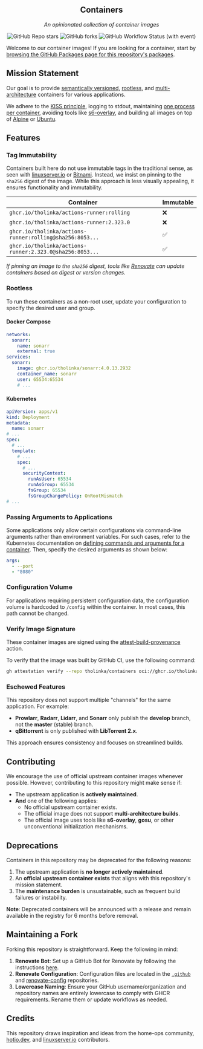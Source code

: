 <div align="center">

## Containers

_An opinionated collection of container images_

</div>

<div align="center">

![GitHub Repo stars](https://img.shields.io/github/stars/tholinka/containers?style=for-the-badge)
![GitHub forks](https://img.shields.io/github/forks/tholinka/containers?style=for-the-badge)
![GitHub Workflow Status (with event)](https://img.shields.io/github/actions/workflow/status/tholinka/containers/release.yaml?style=for-the-badge&label=Release)

</div>

Welcome to our container images! If you are looking for a container, start by [browsing the GitHub Packages page for this repository's packages](https://github.com/orgs/tholinka/packages?repo_name=containers).

## Mission Statement

Our goal is to provide [semantically versioned](https://semver.org/), [rootless](https://rootlesscontaine.rs/), and [multi-architecture](https://www.docker.com/blog/multi-arch-build-and-images-the-simple-way/) containers for various applications.

We adhere to the [KISS principle](https://en.wikipedia.org/wiki/KISS_principle), logging to stdout, maintaining [one process per container](https://testdriven.io/tips/59de3279-4a2d-4556-9cd0-b444249ed31e/), avoiding tools like [s6-overlay](https://github.com/just-containers/s6-overlay), and building all images on top of [Alpine](https://hub.docker.com/_/alpine) or [Ubuntu](https://hub.docker.com/_/ubuntu).

## Features

### Tag Immutability

Containers built here do not use immutable tags in the traditional sense, as seen with [linuxserver.io](https://fleet.linuxserver.io/) or [Bitnami](https://bitnami.com/stacks/containers). Instead, we insist on pinning to the `sha256` digest of the image. While this approach is less visually appealing, it ensures functionality and immutability.

| Container                                         | Immutable |
|--------------------------------------------------|-----------|
| `ghcr.io/tholinka/actions-runner:rolling` | ❌         |
| `ghcr.io/tholinka/actions-runner:2.323.0` | ❌         |
| `ghcr.io/tholinka/actions-runner:rolling@sha256:8053...` | ✅ |
| `ghcr.io/tholinka/actions-runner:2.323.0@sha256:8053...` | ✅ |

_If pinning an image to the `sha256` digest, tools like [Renovate](https://github.com/renovatebot/renovate) can update containers based on digest or version changes._

### Rootless

To run these containers as a non-root user, update your configuration to specify the desired user and group.

#### Docker Compose

```yaml
networks:
  sonarr:
    name: sonarr
    external: true
services:
  sonarr:
    image: ghcr.io/tholinka/sonarr:4.0.13.2932
    container_name: sonarr
    user: 65534:65534
    # ...
```

#### Kubernetes

```yaml
apiVersion: apps/v1
kind: Deployment
metadata:
  name: sonarr
# ...
spec:
  # ...
  template:
    # ...
    spec:
      # ...
      securityContext:
        runAsUser: 65534
        runAsGroup: 65534
        fsGroup: 65534
        fsGroupChangePolicy: OnRootMismatch
# ...
```

### Passing Arguments to Applications

Some applications only allow certain configurations via command-line arguments rather than environment variables. For such cases, refer to the Kubernetes documentation on [defining commands and arguments for a container](https://kubernetes.io/docs/tasks/inject-data-application/define-command-argument-container/). Then, specify the desired arguments as shown below:

```yaml
args:
  - --port
  - "8080"
```

### Configuration Volume

For applications requiring persistent configuration data, the configuration volume is hardcoded to `/config` within the container. In most cases, this path cannot be changed.

### Verify Image Signature

These container images are signed using the [attest-build-provenance](https://github.com/actions/attest-build-provenance) action.

To verify that the image was built by GitHub CI, use the following command:

```sh
gh attestation verify --repo tholinka/containers oci://ghcr.io/tholinka/${APP}:${TAG}
```

### Eschewed Features

This repository does not support multiple "channels" for the same application. For example:

- **Prowlarr**, **Radarr**, **Lidarr**, and **Sonarr** only publish the **develop** branch, not the **master** (stable) branch.
- **qBittorrent** is only published with **LibTorrent 2.x**.

This approach ensures consistency and focuses on streamlined builds.

## Contributing

We encourage the use of official upstream container images whenever possible. However, contributing to this repository might make sense if:

- The upstream application is **actively maintained**.
- **And** one of the following applies:
  - No official upstream container exists.
  - The official image does not support **multi-architecture builds**.
  - The official image uses tools like **s6-overlay**, **gosu**, or other unconventional initialization mechanisms.

## Deprecations

Containers in this repository may be deprecated for the following reasons:

1. The upstream application is **no longer actively maintained**.
2. An **official upstream container exists** that aligns with this repository's mission statement.
3. The **maintenance burden** is unsustainable, such as frequent build failures or instability.

**Note**: Deprecated containers will be announced with a release and remain available in the registry for 6 months before removal.

## Maintaining a Fork

Forking this repository is straightforward. Keep the following in mind:

1. **Renovate Bot**: Set up a GitHub Bot for Renovate by following the instructions [here](https://github.com/renovatebot/github-action).
2. **Renovate Configuration**: Configuration files are located in the [`.github`](https://github.com/tholinka/.github) and [renovate-config](https://github.com/tholinka/renovate-config) repositories.
3. **Lowercase Naming**: Ensure your GitHub username/organization and repository names are entirely lowercase to comply with GHCR requirements. Rename them or update workflows as needed.

## Credits

This repository draws inspiration and ideas from the home-ops community, [hotio.dev](https://hotio.dev/), and [linuxserver.io](https://www.linuxserver.io/) contributors.
